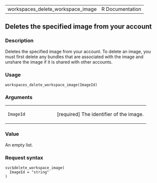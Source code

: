 <table style="width: 100%;">
<tbody>
<tr class="odd">
<td>workspaces_delete_workspace_image</td>
<td style="text-align: right;">R Documentation</td>
</tr>
</tbody>
</table>

## Deletes the specified image from your account

### Description

Deletes the specified image from your account. To delete an image, you
must first delete any bundles that are associated with the image and
unshare the image if it is shared with other accounts.

### Usage

    workspaces_delete_workspace_image(ImageId)

### Arguments

<table>
<colgroup>
<col style="width: 35%" />
<col style="width: 65%" />
</colgroup>
<tbody>
<tr class="odd">
<td><code
id="workspaces_delete_workspace_image_:_ImageId">ImageId</code></td>
<td><p>[required] The identifier of the image.</p></td>
</tr>
</tbody>
</table>

### Value

An empty list.

### Request syntax

    svc$delete_workspace_image(
      ImageId = "string"
    )
